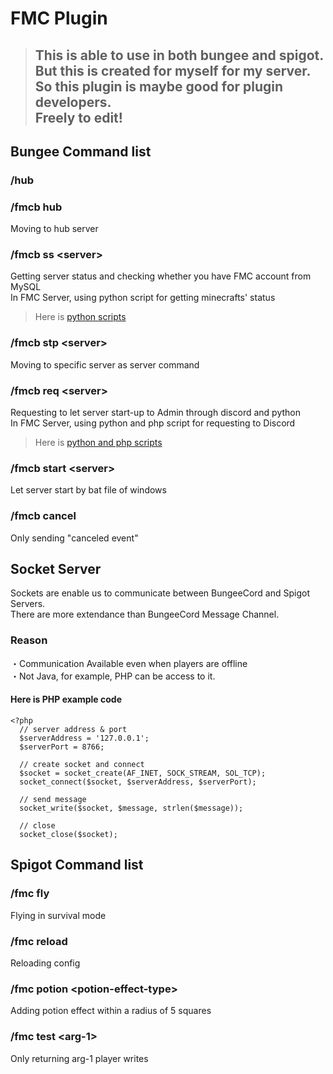 # FMC Plugin
>## This is able to use in both bungee and spigot.<br>But this is created for myself for my server.<br>So this plugin is maybe good for plugin developers.<br>Freely to edit!<br>
## Bungee Command list
### /hub
### /fmcb hub
Moving to hub server<br>
### /fmcb ss \<server\>
Getting server status and checking whether you have FMC account from MySQL<br>
In FMC Server, using python script for getting minecrafts' status<br>
>Here is [python scripts](https://github.com/bella2391/Mine_Status)<br>
### /fmcb stp \<server\>
Moving to specific server as server command
### /fmcb req \<server\>
Requesting to let server start-up to Admin through discord and python<br>
In FMC Server, using python and php script for requesting to Discord<br>
>Here is [python and php scripts](https://github.com/bella2391/Discord_Button)
### /fmcb start \<server\>
Let server start by bat file of windows
### /fmcb cancel
Only sending "canceled event"
## Socket Server
Sockets are enable us to communicate between BungeeCord and Spigot Servers.<br>
There are more extendance than BungeeCord Message Channel.
### Reason
・Communication Available even when players are offline<br>
・Not Java, for example, PHP can be access to it.<br>
#### Here is PHP example code
```
<?php
  // server address & port
  $serverAddress = '127.0.0.1';
  $serverPort = 8766;

  // create socket and connect
  $socket = socket_create(AF_INET, SOCK_STREAM, SOL_TCP);
  socket_connect($socket, $serverAddress, $serverPort);

  // send message
  socket_write($socket, $message, strlen($message));

  // close
  socket_close($socket);
```
## Spigot Command list
### /fmc fly
Flying in survival mode
### /fmc reload
Reloading config
### /fmc potion \<potion-effect-type\>
Adding potion effect within a radius of 5 squares
### /fmc test \<arg-1\>
Only returning arg-1 player writes

